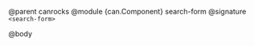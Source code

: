 @parent canrocks
@module {can.Component} search-form <search-form>
@signature `<search-form>`

@body

## <search-form>

